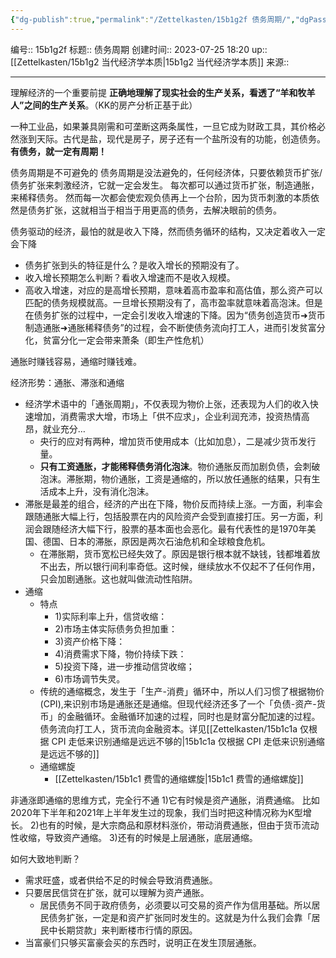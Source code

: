 ```yaml
---
{"dg-publish":true,"permalink":"/Zettelkasten/15b1g2f 债务周期/","dgPassFrontmatter":true}
---
```


编号:: 15b1g2f
标题:: 债务周期
创建时间:: 2023-07-25 18:20
up:: [[Zettelkasten/15b1g2 当代经济学本质\|15b1g2 当代经济学本质]]
来源:: 

---

理解经济的一个重要前提
**正确地理解了现实社会的生产关系，看透了“羊和牧羊人”之间的生产关系**。（KK的房产分析正基于此）

一种工业品，如果兼具刚需和可垄断这两条属性，一旦它成为财政工具，其价格必然涨到天际。古代是盐，现代是房子，房子还有一个盐所没有的功能，创造债务。**有债务，就一定有周期！**

债务周期是不可避免的
债务周期是没法避免的，任何经济体，只要依赖货币扩张/债务扩张来刺激经济，它就一定会发生。
每次都可以通过货币扩张，制造通胀，来稀释债务。
然而每一次都会使宏观负债再上一个台阶，因为货币刺激的本质依然是债务扩张，这就相当于相当于用更高的债务，去解决眼前的债务。

债务驱动的经济，最怕的就是收入下降，然而债务循环的结构，又决定着收入一定会下降
- 债务扩张到头的特征是什么？是收入增长的预期没有了。
- 收入增长预期怎么判断？看收入增速而不是收入规模。
- 高收入增速，对应的是高增长预期，意味着高市盈率和高估值，那么资产可以匹配的债务规模就高。一旦增长预期没有了，高市盈率就意味着高泡沫。但是在债务扩张的过程中，一定会引发收入增速的下降。因为“债务创造货币➜货币制造通胀➜通胀稀释债务”的过程，会不断使债务流向打工人，进而引发贫富分化，贫富分化一定会带来萧条（即生产性危机）

通胀时赚钱容易，通缩时赚钱难。

经济形势：通胀、滞涨和通缩
- 经济学术语中的「通张周期」，不仅表现为物价上张，还表现为人们的收入快速增加，消费需求大增，市场上「供不应求」，企业利润充沛，投资热情高昂，就业充分…
	- 央行的应对有两种，增加货币使用成本（比如加息），二是减少货币发行量。
	- **只有工资通胀，才能稀释债务消化泡沫**。物价通胀反而加剧负债，会刺破泡沫。滞胀期，物价通胀，工资是通缩的，所以放任通胀的结果，只有生活成本上升，没有消化泡沫。
- 滞胀是最差的组合，经济的产出在下降，物价反而持续上涨。一方面，利率会跟随通胀大幅上行，包括股票在内的风险资产会受到直接打压。另一方面，利润会跟随经济大幅下行，股票的基本面也会恶化。最有代表性的是1970年美国、德国、日本的滞胀，原因是两次石油危机和全球粮食危机。
	- 在滞胀期，货币宽松已经失效了。原因是银行根本就不缺钱，钱都堆着放不出去，所以银行间利率奇低。这时候，继续放水不仅起不了任何作用，只会加剧通胀。这也就叫做流动性陷阱。
- 通缩
	- 特点
		- 1)实际利率上升，信贷收缩：
		- 2)市场主体实际债务负担加重：
		- 3)资产价格下降：
		- 4)消费需求下降，物价持续下跌：
		- 5)投资下降，进一步推动信贷收缩；
		- 6)市场调节失灵。
	- 传统的通缩概念，发生于「生产-消费」循环中，所以人们习惯了根据物价(CPI),来识别市场是通胀还是通缩。但现代经济还多了一个「负债-资产-货币」的金融循环。金融循环加速的过程，同时也是财富分配加速的过程。债务流向打工人，货币流向金融资本。详见[[Zettelkasten/15b1c1a 仅根据 CPI 走低来识别通缩是远远不够的\|15b1c1a 仅根据 CPI 走低来识别通缩是远远不够的]]
	- 通缩螺旋
		- [[Zettelkasten/15b1c1 费雪的通缩螺旋\|15b1c1 费雪的通缩螺旋]]

非通涨即通缩的思维方式，完全行不通
1)它有时候是资产通胀，消费通缩。
比如2020年下半年和2021年上半年发生过的现象，我们当时把这种情况称为K型增长。
2)也有的时候，是大宗商品和原材料涨价，带动消费通胀，但由于货币流动性收缩，导致资产通缩。
3)还有的时候是上层通胀，底层通缩。

如何大致地判断？
- 需求旺盛，或者供给不足的时候会导致消费通胀。
- 只要居民信贷在扩张，就可以理解为资产通胀。
	- 居民债务不同于政府债务，必须要以可交易的资产作为信用基础。所以居民债务扩张，一定是和资产扩张同时发生的。这就是为什么我们会靠「居民中长期贷款」来判断楼市行情的原因。
- 当富豪们只够买富豪会买的东西时，说明正在发生顶层通胀。

